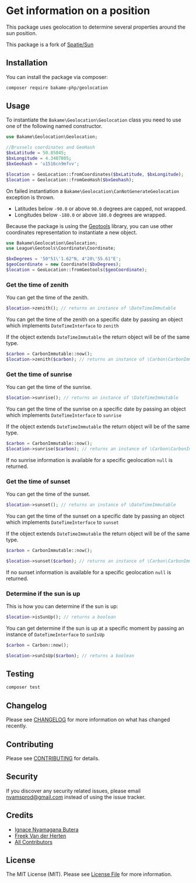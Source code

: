 # Get information on a position

This package uses geolocation to determine several properties around the sun position.

This package is a fork of [Spatie/Sun](https://github.com/spatie/sun)

## Installation

You can install the package via composer:

```bash
composer require bakame-php/geolocation
```

## Usage

To instantiate the `Bakame\Geolocation\Geolocation` class you need to use one of the following named constructor.

```php
use Bakame\Geolocation\Geolocation;

//Brussels coordinates and GeoHash
$bxLatitude = 50.85045;
$bxLongitude = 4.3487805;
$bxGeohash = 'u1516cn9mfvv';

$location = GeoLocation::fromCoordinates($bxLatitude, $bxLongitude);
$location = Geolocation::fromGeoHash($bxGeohash);
```

On failed instantiation a `Bakame\Geolocation\CanNotGenerateGeolocation` exception is thrown.

- Latitudes below `-90.0` or above `90.0` degrees are capped, not wrapped.
- Longitudes below `-180.0` or above `180.0` degrees are wrapped.

Because the package is using the [Geotools](https://github.com/thephpleague/geotools) library, you can use other coordinates representation
to instantiate a new object.

```php
use Bakame\Geolocation\Geolocation;
use League\Geotools\Coordinate\Coordinate;

$bxDegrees = '50°51\'1.62"N, 4°20\'55.61"E';
$geoCoordinate = new Coordinate($bxDegrees);
$location = GeoLocation::fromGeotools($geoCoordinate);
```

### Get the time of zenith

You can get the time of the zenith.

```php
$location->zenith(); // returns an instance of \DateTimeImmutable
```

You can get the time of the zenith on a specific date by passing an object which implements `DateTimeInterface` to `zenith`

If the object extends `DateTimeImmutable` the return object will be of the same type.

```php
$carbon = CarbonImmutable::now();
$location->zenith($carbon); // returns an instance of \Carbon\CarbonImmutable
```

### Get the time of sunrise

You can get the time of the sunrise.

```php
$location->sunrise(); // returns an instance of \DateTimeImmutable
```

You can get the time of the sunrise on a specific date by passing an object which implements `DateTimeInterface` to `sunrise`

If the object extends `DateTimeImmutable` the return object will be of the same type.

```php
$carbon = CarbonImmutable::now();
$location->sunrise($carbon); // returns an instance of \Carbon\CarbonImmutable
```

If no sunrise information is available for a specific geolocation `null` is returned.

### Get the time of sunset

You can get the time of the sunset.

```php
$location->sunset(); // returns an instance of \DateTimeImmutable
```

You can get the time of the sunset on a specific date by passing an object which implements `DateTimeInterface` to `sunset`

If the object extends `DateTimeImmutable` the return object will be of the same type.

```php
$carbon = CarbonImmutable::now();

$location->sunset($carbon); // returns an instance of \Carbon\CarbonImmutable
```

If no sunset information is available for a specific geolocation `null` is returned.

### Determine if the sun is up

This is how you can determine if the sun is up:

```php
$location->isSunUp(); // returns a boolean
```

You can get determine if the sun is up at a specific moment by passing an instance of `DateTimeInterface` to `sunIsUp`

```php
$carbon = Carbon::now();

$location->sunIsUp($carbon); // returns a boolean
```

## Testing

``` bash
composer test
```

## Changelog

Please see [CHANGELOG](CHANGELOG.md) for more information on what has changed recently.

## Contributing

Please see [CONTRIBUTING](.github/CONTRIBUTING.md) for details.

## Security

If you discover any security related issues, please email nyamsprod@gmail.com instead of using the issue tracker.

## Credits

- [Ignace Nyamagana Butera](https://github.com/nyamsprod)
- [Freek Van der Herten](https://github.com/freekmurze)
- [All Contributors](../../contributors)

## License

The MIT License (MIT). Please see [License File](LICENSE) for more information.
